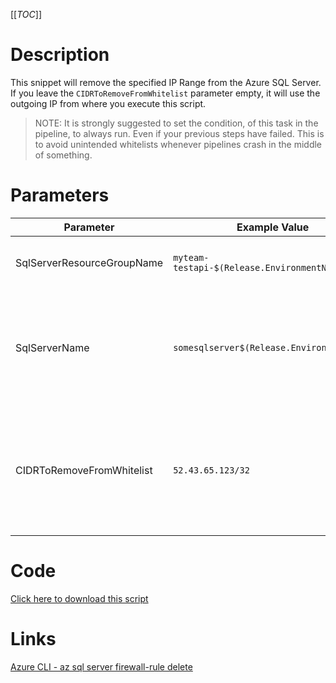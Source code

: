 [[_TOC_]]

# Description
This snippet will remove the specified IP Range from the Azure SQL Server. If you leave the `CIDRToRemoveFromWhitelist` parameter empty, it will use the outgoing IP from where you execute this script.

> NOTE: It is strongly suggested to set the condition, of this task in the pipeline, to always run. Even if your previous steps have failed. This is to avoid unintended whitelists whenever pipelines crash in the middle of something.

# Parameters
| Parameter | Example Value | Description |
|--|--|--|
| SqlServerResourceGroupName | `myteam-testapi-$(Release.EnvironmentName)` | The name of the resource group the SQL Server is in|
| SqlServerName | `somesqlserver$(Release.EnvironmentName)` | The name for the SQL Server resource. It's recommended to use just alphanumerical characters without hyphens etc. |
| CIDRToRemoveFromWhitelist | `52.43.65.123/32` | The IP range, to remove the whitelist for, in [CIDR notation](https://en.wikipedia.org/wiki/Classless_Inter-Domain_Routing#CIDR_notation). Leave this field empty to use the outgoing IP from where you execute this script. |

# Code
[Click here to download this script](../../../../src/SQL-Server/Remove-IP-Whitelist-from-Sql-Server.ps1)

# Links

[Azure CLI - az sql server firewall-rule delete](https://docs.microsoft.com/en-us/cli/azure/sql/server/firewall-rule?view=azure-cli-latest#az_sql_server_firewall_rule_delete)